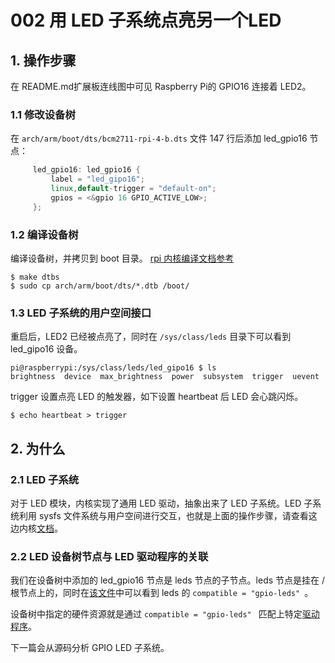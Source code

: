 # 002 用 LED 子系统点亮另一个LED

## 1. 操作步骤

在 README.md扩展板连线图中可见 Raspberry Pi的 GPIO16 连接着 LED2。

### 1.1 修改设备树

在 `arch/arm/boot/dts/bcm2711-rpi-4-b.dts` 文件 147 行后添加 led_gpio16 节点：

```cpp
     led_gpio16: led_gpio16 {
         label = "led_gipo16";
         linux,default-trigger = "default-on";
         gpios = <&gpio 16 GPIO_ACTIVE_LOW>;
     };
```

### 1.2 编译设备树

编译设备树，并拷贝到 boot 目录。 [rpi 内核编译文档参考](https://www.raspberrypi.org/documentation/computers/linux_kernel.html)

```console
$ make dtbs
$ sudo cp arch/arm/boot/dts/*.dtb /boot/
```

### 1.3 LED 子系统的用户空间接口

重启后，LED2 已经被点亮了，同时在 `/sys/class/leds` 目录下可以看到 led_gipo16 设备。

```console
pi@raspberrypi:/sys/class/leds/led_gipo16 $ ls
brightness  device  max_brightness  power  subsystem  trigger  uevent
```

trigger 设置点亮 LED 的触发器，如下设置 heartbeat 后 LED 会心跳闪烁。

```console
$ echo heartbeat > trigger
```

## 2. 为什么
### 2.1 LED 子系统

对于 LED 模块，内核实现了通用 LED 驱动，抽象出来了 LED 子系统。LED 子系统利用 sysfs 文件系统与用户空间进行交互，也就是上面的操作步骤，请查看这边内核[文档](https://github.com/torvalds/linux/blob/master/Documentation/leds/leds-class.rst)。

### 2.2 LED 设备树节点与 LED 驱动程序的关联

我们在设备树中添加的 led_gpio16 节点是 leds 节点的子节点。leds 节点是挂在 / 根节点上的，同时在[该文件](https://github.com/torvalds/linux/blob/master/arch/arm/boot/dts/bcm2835-rpi.dtsi#L4)中可以看到 leds 的 `compatible = "gpio-leds" `。

设备树中指定的硬件资源就是通过 `compatible = "gpio-leds" ` 匹配上特定[驱动程序](https://github.com/torvalds/linux/blob/master/drivers/leds/leds-gpio.c#L188)。

下一篇会从源码分析 GPIO LED 子系统。
